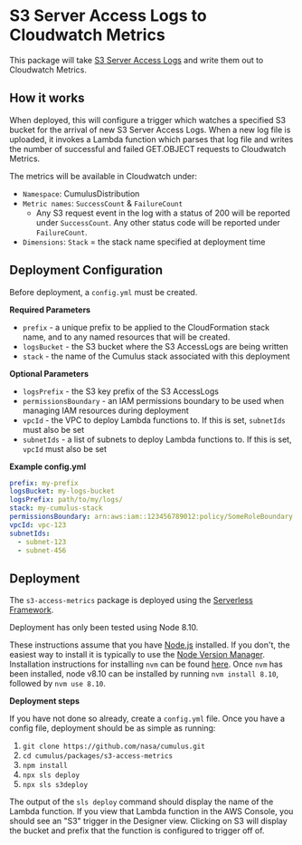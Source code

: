 # S3 Server Access Logs to Cloudwatch Metrics

This package will take
[S3 Server Access Logs](https://docs.aws.amazon.com/AmazonS3/latest/dev/ServerLogs.html)
and write them out to Cloudwatch Metrics.

## How it works

When deployed, this will configure a trigger which watches a specified S3 bucket
for the arrival of new S3 Server Access Logs. When a new log file is uploaded,
it invokes a Lambda function which parses that log file and writes the number of
successful and failed GET.OBJECT requests to Cloudwatch Metrics.

The metrics will be available in Cloudwatch under:

* `Namespace`: CumulusDistribution
* `Metric names`: `SuccessCount` & `FailureCount`
  * Any S3 request event in the log with a status of 200 will be reported under
    `SuccessCount`. Any other status code will be reported under `FailureCount`.
* `Dimensions`: `Stack` = the stack name specified at deployment time

## Deployment Configuration

Before deployment, a `config.yml` must be created.

**Required Parameters**

* `prefix` - a unique prefix to be applied to the CloudFormation stack name, and
  to any named resources that will be created.
* `logsBucket` - the S3 bucket where the S3 AccessLogs are being written
* `stack` - the name of the Cumulus stack associated with this deployment

**Optional Parameters**

* `logsPrefix` - the S3 key prefix of the S3 AccessLogs
* `permissionsBoundary` - an IAM permissions boundary to be used when managing
  IAM resources during deployment
* `vpcId` - the VPC to deploy Lambda functions to. If this is set, `subnetIds`
  must also be set
* `subnetIds` - a list of subnets to deploy Lambda functions to. If this is set,
  `vpcId` must also be set

**Example config.yml**

```yaml
prefix: my-prefix
logsBucket: my-logs-bucket
logsPrefix: path/to/my/logs/
stack: my-cumulus-stack
permissionsBoundary: arn:aws:iam::123456789012:policy/SomeRoleBoundary
vpcId: vpc-123
subnetIds:
  - subnet-123
  - subnet-456
```

## Deployment

The `s3-access-metrics` package is deployed using the
[Serverless Framework](https://serverless.com/framework/docs/providers/aws/guide/).

Deployment has only been tested using Node 8.10.

These instructions assume that you have [Node.js](https://nodejs.org/)
installed. If you don't, the easiest way to install it is typically to use the [Node Version Manager](https://github.com/nvm-sh/nvm).
Installation instructions for installing `nvm` can be found [here](https://github.com/nvm-sh/nvm#installation-and-update).
Once `nvm` has been installed, node v8.10 can be installed by running
`nvm install 8.10`, followed by `nvm use 8.10`.

**Deployment steps**

If you have not done so already, create a `config.yml` file. Once you have a
config file, deployment should be as simple as running:

1. `git clone https://github.com/nasa/cumulus.git`
1. `cd cumulus/packages/s3-access-metrics`
1. `npm install`
1. `npx sls deploy`
1. `npx sls s3deploy`

The output of the `sls deploy` command should display the name of the Lambda
function. If you view that Lambda function in the AWS Console, you should see an
"S3" trigger in the Designer view. Clicking on S3 will display the bucket and
prefix that the function is configured to trigger off of.
